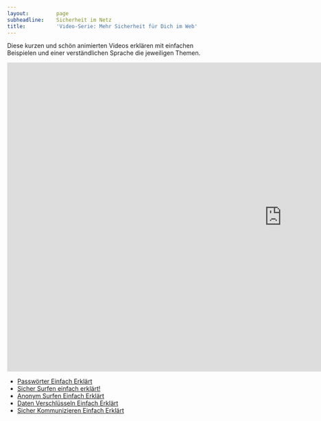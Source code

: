 ```yaml
---
layout:         page
subheadline:    Sicherheit im Netz
title:          'Video-Serie: Mehr Sicherheit für Dich im Web'
---
```

Diese kurzen und schön animierten Videos erklären mit einfachen Beispielen und einer verständlichen Sprache die jeweiligen Themen.
<!--more-->

<div class="flex-video"><iframe width="1280" height="720" src="https://www.youtube.com/embed/jtFc6B5lmIM?rel=0" frameborder="0" allowfullscreen></iframe></div><!-- /.flex-video -->


- [Passwörter Einfach Erklärt](https://www.youtube.com/watch?v=jtFc6B5lmIM)
- [Sicher Surfen einfach erklärt!](https://www.youtube.com/watch?v=tW1-CmggG9s)
- [Anonym Surfen Einfach Erklärt](https://www.youtube.com/watch?v=OpSUmuG3Bp8)
- [Daten Verschlüsseln Einfach Erklärt](https://www.youtube.com/watch?v=IhoG37uis3k)
- [Sicher Kommunizieren Einfach Erklärt](https://www.youtube.com/watch?v=4mbryW8fZrA)